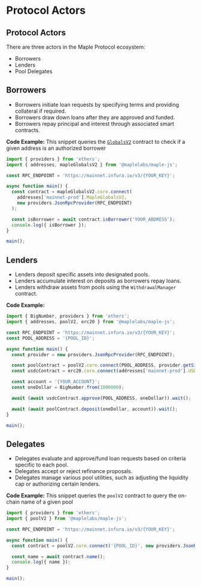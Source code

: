 # Protocol Actors

## Protocol Actors

There are three actors in the Maple Protocol ecosystem:

* Borrowers
* Lenders
* Pool Delegates

## Borrowers

* Borrowers initiate loan requests by specifying terms and providing collateral if required.
* Borrowers draw down loans after they are approved and funded.
* Borrowers repay principal and interest through associated smart contracts.

**Code Example:** This snippet queries the [`GlobalsV2`](https://maplefinance.gitbook.io/maple/technical-resources/protocol-overview/smart-contract-architecture#maple-globals) contract to check if a given address is an authorized borrower

```js
import { providers } from 'ethers';
import { addresses, mapleGlobalsV2 } from '@maplelabs/maple-js';

const RPC_ENDPOINT = 'https://mainnet.infura.io/v3/{YOUR_KEY}';

async function main() {
  const contract = mapleGlobalsV2.core.connect(
    addresses['mainnet-prod'].MapleGlobalsV2,
    new providers.JsonRpcProvider(RPC_ENDPOINT)
  );

  const isBorrower = await contract.isBorrower('YOUR_ADDRESS');
  console.log({ isBorrower });
}

main();
```

## Lenders

* Lenders deposit specific assets into designated pools.
* Lenders accumulate interest on deposits as borrowers repay loans.
* Lenders withdraw assets from pools using the `WithdrawalManager` contract.

**Code Example:**

```js
import { BigNumber, providers } from 'ethers';
import { addresses, poolV2, erc20 } from '@maplelabs/maple-js';

const RPC_ENDPOINT = 'https://mainnet.infura.io/v3/{YOUR_KEY}';
const POOL_ADDRESS = '{POOL_ID}';

async function main() {
  const provider = new providers.JsonRpcProvider(RPC_ENDPOINT);

  const poolContract = poolV2.core.connect(POOL_ADDRESS, provider.getSigner());
  const usdcContract = erc20.core.connect(addresses['mainnet-prod'].USDC, provider.getSigner());

  const account = '{YOUR_ACCOUNT}';
  const oneDollar = BigNumber.from(1000000);

  await (await usdcContract.approve(POOL_ADDRESS, oneDollar)).wait();

  await (await poolContract.deposit(oneDollar, account)).wait();
}

main();
```

## Delegates

* Delegates evaluate and approve/fund loan requests based on criteria specific to each pool.
* Delegates accept or reject refinance proposals.
* Delegates manage various pool utilities, such as adjusting the liquidity cap or authorizing certain lenders.

**Code Example:** This snippet queries the `poolV2` contract to query the on-chain name of a given pool

```js
import { providers } from 'ethers';
import { poolV2 } from '@maplelabs/maple-js';

const RPC_ENDPOINT = 'https://mainnet.infura.io/v3/{YOUR_KEY}';

async function main() {
  const contract = poolV2.core.connect('{POOL_ID}', new providers.JsonRpcProvider(RPC_ENDPOINT));

  const name = await contract.name();
  console.log({ name });
}

main();
```
